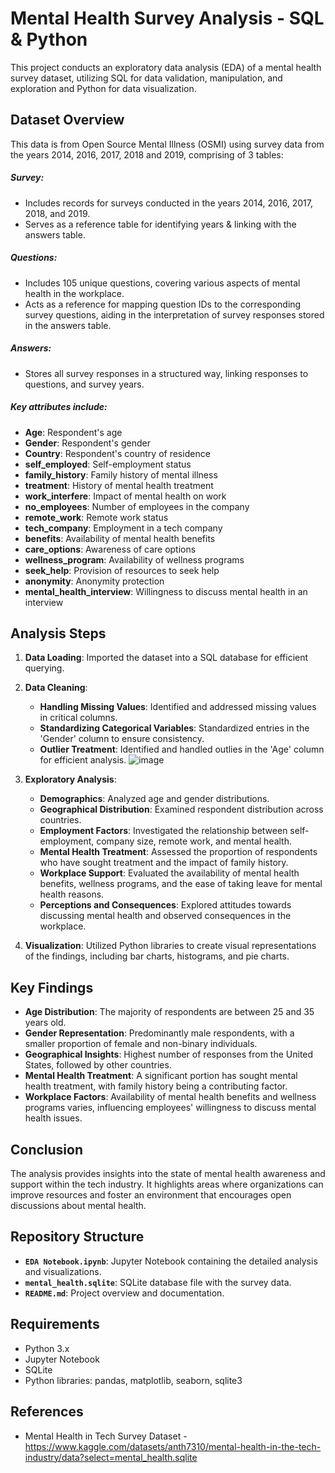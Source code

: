 # Mental Health Survey Analysis - SQL & Python

This project conducts an exploratory data analysis (EDA) of a mental health survey dataset, utilizing SQL for data validation, manipulation, and exploration and Python for data visualization.

## Dataset Overview
This data is from Open Source Mental Illness (OSMI) using survey data from the years 2014, 2016, 2017, 2018 and 2019, comprising of 3 tables:

##### Survey: 
- Includes records for surveys conducted in the years 2014, 2016, 2017, 2018, and 2019.
- Serves as a reference table for identifying years & linking with the answers table.
##### Questions: 
- Includes 105 unique questions, covering various aspects of mental health in the workplace.
- Acts as a reference for mapping question IDs to the corresponding survey questions, aiding in the interpretation of survey responses stored in the answers table.
##### Answers:
- Stores all survey responses in a structured way, linking responses to questions, and survey years.

##### Key attributes include:
- **Age**: Respondent's age
- **Gender**: Respondent's gender
- **Country**: Respondent's country of residence
- **self_employed**: Self-employment status
- **family_history**: Family history of mental illness
- **treatment**: History of mental health treatment
- **work_interfere**: Impact of mental health on work
- **no_employees**: Number of employees in the company
- **remote_work**: Remote work status
- **tech_company**: Employment in a tech company
- **benefits**: Availability of mental health benefits
- **care_options**: Awareness of care options
- **wellness_program**: Availability of wellness programs
- **seek_help**: Provision of resources to seek help
- **anonymity**: Anonymity protection
- **mental_health_interview**: Willingness to discuss mental health in an interview

## Analysis Steps

1. **Data Loading**: Imported the dataset into a SQL database for efficient querying.

2. **Data Cleaning**:
   - **Handling Missing Values**: Identified and addressed missing values in critical columns.
   - **Standardizing Categorical Variables**: Standardized entries in the 'Gender' column to ensure consistency.
   - **Outlier Treatment**: Identified and handled outlies in the 'Age' column for efficient analysis.
   ![image](https://github.com/user-attachments/assets/68246b40-fe52-42ec-9962-d85063a715a1)

3. **Exploratory Analysis**:
   - **Demographics**: Analyzed age and gender distributions.
   - **Geographical Distribution**: Examined respondent distribution across countries.
   - **Employment Factors**: Investigated the relationship between self-employment, company size, remote work, and mental health.
   - **Mental Health Treatment**: Assessed the proportion of respondents who have sought treatment and the impact of family history.
   - **Workplace Support**: Evaluated the availability of mental health benefits, wellness programs, and the ease of taking leave for mental health reasons.
   - **Perceptions and Consequences**: Explored attitudes towards discussing mental health and observed consequences in the workplace.

4. **Visualization**: Utilized Python libraries to create visual representations of the findings, including bar charts, histograms, and pie charts. 

## Key Findings

- **Age Distribution**: The majority of respondents are between 25 and 35 years old.
- **Gender Representation**: Predominantly male respondents, with a smaller proportion of female and non-binary individuals.
- **Geographical Insights**: Highest number of responses from the United States, followed by other countries.
- **Mental Health Treatment**: A significant portion has sought mental health treatment, with family history being a contributing factor.
- **Workplace Factors**: Availability of mental health benefits and wellness programs varies, influencing employees' willingness to discuss mental health issues.

## Conclusion

The analysis provides insights into the state of mental health awareness and support within the tech industry. It highlights areas where organizations can improve resources and foster an environment that encourages open discussions about mental health.

## Repository Structure

- **`EDA Notebook.ipynb`**: Jupyter Notebook containing the detailed analysis and visualizations.
- **`mental_health.sqlite`**: SQLite database file with the survey data.
- **`README.md`**: Project overview and documentation.

## Requirements

- Python 3.x
- Jupyter Notebook
- SQLite
- Python libraries: pandas, matplotlib, seaborn, sqlite3

## References
- Mental Health in Tech Survey Dataset -https://www.kaggle.com/datasets/anth7310/mental-health-in-the-tech-industry/data?select=mental_health.sqlite
